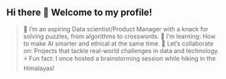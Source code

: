 ## Hi there 👋 Welcome to my profile!
> 🔭 I’m an aspiring Data scientist/Product Manager with a knack for solving puzzles, from algorithms to crosswords.
> 🌱 I’m learning: How to make AI smarter and ethical at the same time.
> 👯 Let’s collaborate on: Projects that tackle real-world challenges in data and technology.
> ⚡ Fun fact: I once hosted a brainstorming session while hiking in the Himalayas!
